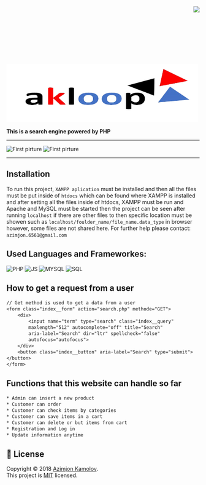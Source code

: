 <img src="https://github.com/mynameisone/Ecom/blob/master/images/Phoenix.png?raw=true" align="right" height="150"/>

<p float="left">
<img src="img/logoword1.png" width = "500" height="150" alt="Akloop" />

<!-- [![Awesome](https://cdn.rawgit.com/sindresorhus/awesome/d7305f38d29fed78fa85652e3a63e154dd8e8829/media/badge.svg)](https://github.com/sindresorhus/awesome#readme) -->

</p>

**This is a search engine powered by PHP**

---
<p float="left">
<img src="https://github.com/mynameisone/Main/blob/master/img/p2.PNG?raw=true" width = "400" height="250" alt="First pirture" /> 
<img src="https://github.com/mynameisone/Main/blob/master/img/P21.PNG?raw=true" width = "400" height="250" alt="First pirture" /> 
</p>

---

## Installation
To run this project, `XAMPP aplication` must be installed and then all the files must be put inside of `htdocs` which can be found where XAMPP is installed and after setting all the files inside of htdocs, XAMPP must be run and Apache and MySQL must be started then the project can be seen after running `localhost` if there are other files to then specific location must be showen such as `localhost/foulder_name/file_name.data_type` in browser however, some files are not shared here.
For further help please contact: `azimjon.6561@gmail.com`

## Used Languages and Frameworkes: ##

<p float="left">
<img src="https://github.com/mynameisone/Main/blob/master/img/PHP.png?raw=true" width = "125" height="150" alt="PHP" />
<img src="https://github.com/mynameisone/Main/blob/master/img/js1.jpg?raw=true" width = "125" height="150" alt="JS" />
<!-- <img src="https://github.com/mynameisone/Main/blob/master/img/HACK.png?raw=true" width = "125" height="150" alt="Hack" /> -->
<!-- <img src="https://github.com/mynameisone/Main/blob/master/img/SASS.png?raw=true" width = "125" height="150" alt="SASS" /> -->
<img src="https://github.com/mynameisone/Main/blob/master/img/SQL.png?raw=true" width = "125" height="150" alt="MYSQL" />
<img src="https://github.com/mynameisone/Main/blob/master/img/M.png?raw=true" width = "125" height="150" alt="SQL" />
</p>

## How to get a request from a user
```
// Get method is used to get a data from a user
<form class="index__form" action="search.php" methode="GET">
    <div>
        <input name="term" type="search" class="index__query" 
        maxlength="512" autocomplete="off" title="Search"
        aria-label="Search" dir="ltr" spellcheck="false"
        autofocus="autofocus">
    </div>
    <button class="index__button" aria-label="Search" type="submit"></button>
</form>
```

## Functions that this website can handle so far ##

    * Admin can insert a new product
    * Customer can order
    * Customer can check items by categories
    * Customer can save items in a cart
    * Customer can delete or but items from cart
    * Registration and Log in
    * Update information anytime


## 📝 License

Copyright © 2018 [Azimjon Kamolov](https://github.com/mynameisone).<br />
This project is [MIT](https://github.com/kefranabg/readme-md-generator/blob/master/LICENSE) licensed.
